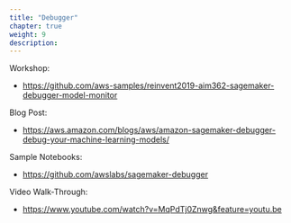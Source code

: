 ```yaml
---
title: "Debugger"
chapter: true
weight: 9
description: 
---
```


Workshop:
- https://github.com/aws-samples/reinvent2019-aim362-sagemaker-debugger-model-monitor 

Blog Post:
- https://aws.amazon.com/blogs/aws/amazon-sagemaker-debugger-debug-your-machine-learning-models/ 

Sample Notebooks:
- https://github.com/awslabs/sagemaker-debugger 

Video Walk-Through:
- https://www.youtube.com/watch?v=MqPdTj0Znwg&feature=youtu.be 
